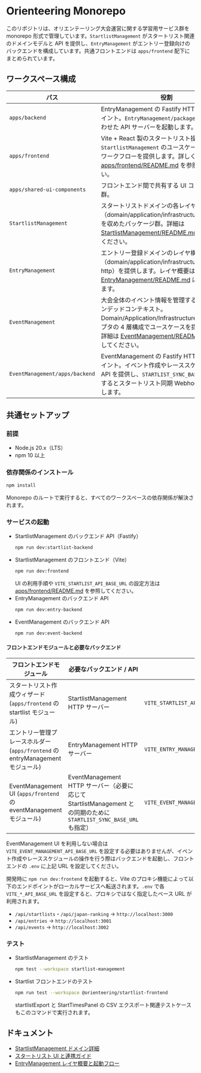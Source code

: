 # Orienteering Monorepo

このリポジトリは、オリエンテーリング大会運営に関する学習用サービス群を monorepo 形式で管理しています。`StartlistManagement` がスタートリスト関連のドメインモデルと API を提供し、`EntryManagement` がエントリー登録向けのバックエンドを構成しています。共通フロントエンドは `apps/frontend` 配下にまとめられています。

## ワークスペース構成

| パス | 役割 |
| ---- | ---- |
| `apps/backend` | EntryManagement の Fastify HTTP エントリポイント。`EntryManagement/packages/*` を組み合わせた API サーバーを起動します。 |
| `apps/frontend` | Vite + React 製のスタートリスト操作 UI。`StartlistManagement` のユースケースを呼び出すワークフローを提供します。詳しくは [apps/frontend/README.md](./apps/frontend/README.md) を参照してください。 |
| `apps/shared-ui-components` | フロントエンド間で共有する UI コンポーネント群。 |
| `StartlistManagement` | スタートリストドメインの各レイヤ（domain/application/infrastructure/http 等）を収めたパッケージ群。詳細は [StartlistManagement/README.md](./StartlistManagement/README.md) を参照してください。 |
| `EntryManagement` | エントリー登録ドメインのレイヤ構造（domain/application/infrastructure/adapters-http）を提供します。レイヤ概要は [EntryManagement/README.md](./EntryManagement/README.md) にまとめています。 |
| `EventManagement` | 大会全体のイベント情報を管理する新しいバウンデッドコンテキスト。Domain/Application/Infrastructure/HTTP アダプタの 4 層構成でユースケースを提供します。詳細は [EventManagement/README.md](./EventManagement/README.md) を参照してください。 |
| `EventManagement/apps/backend` | EventManagement の Fastify HTTP エントリポイント。イベント作成やレーススケジュール管理 API を提供し、`STARTLIST_SYNC_BASE_URL` を指定するとスタートリスト同期 Webhook を呼び出します。 |

## 共通セットアップ

### 前提

- Node.js 20.x（LTS）
- npm 10 以上

### 依存関係のインストール

```bash
npm install
```

Monorepo のルートで実行すると、すべてのワークスペースの依存関係が解決されます。

### サービスの起動

- StartlistManagement のバックエンド API（Fastify）
  ```bash
  npm run dev:startlist-backend
  ```
- StartlistManagement のフロントエンド（Vite）
  ```bash
  npm run dev:frontend
  ```
  UI の利用手順や `VITE_STARTLIST_API_BASE_URL` の設定方法は [apps/frontend/README.md](./apps/frontend/README.md) を参照してください。
- EntryManagement のバックエンド API
  ```bash
  npm run dev:entry-backend
  ```
- EventManagement のバックエンド API
  ```bash
  npm run dev:event-backend
  ```

#### フロントエンドモジュールと必要なバックエンド

| フロントエンドモジュール | 必要なバックエンド / API | 環境変数の例 |
| --- | --- | --- |
| スタートリスト作成ウィザード (`apps/frontend` の startlist モジュール) | StartlistManagement HTTP サーバー | `VITE_STARTLIST_API_BASE_URL=http://localhost:3000` |
| エントリー管理プレースホルダー (`apps/frontend` の entryManagement モジュール) | EntryManagement HTTP サーバー | `VITE_ENTRY_MANAGEMENT_API_BASE_URL=http://localhost:3001` |
| EventManagement UI (`apps/frontend` の eventManagement モジュール) | EventManagement HTTP サーバー（必要に応じて StartlistManagement との同期のために `STARTLIST_SYNC_BASE_URL` も指定） | `VITE_EVENT_MANAGEMENT_API_BASE_URL=http://localhost:3002`

EventManagement UI を利用しない場合は `VITE_EVENT_MANAGEMENT_API_BASE_URL` を設定する必要はありませんが、イベント作成やレーススケジュールの操作を行う際はバックエンドを起動し、フロントエンドの `.env` に上記 URL を設定してください。

開発時に `npm run dev:frontend` を起動すると、Vite のプロキシ機能によって以下のエンドポイントがローカルサービスへ転送されます。`.env` で各 `VITE_*_API_BASE_URL` を設定すると、プロキシではなく指定したベース URL が利用されます。

- `/api/startlists`・`/api/japan-ranking` → `http://localhost:3000`
- `/api/entries` → `http://localhost:3001`
- `/api/events` → `http://localhost:3002`

### テスト

- StartlistManagement のテスト
  ```bash
  npm test --workspace startlist-management
  ```
- Startlist フロントエンドのテスト
  ```bash
  npm run test --workspace @orienteering/startlist-frontend
  ```
  startlistExport と StartTimesPanel の CSV エクスポート関連テストケースもこのコマンドで実行されます。

## ドキュメント

- [StartlistManagement ドメイン詳細](./StartlistManagement/README.md#startlistmanagement-ドメイン詳細)
- [スタートリスト UI と連携ガイド](./apps/frontend/README.md)
- [EntryManagement レイヤ概要と起動フロー](./EntryManagement/README.md)
